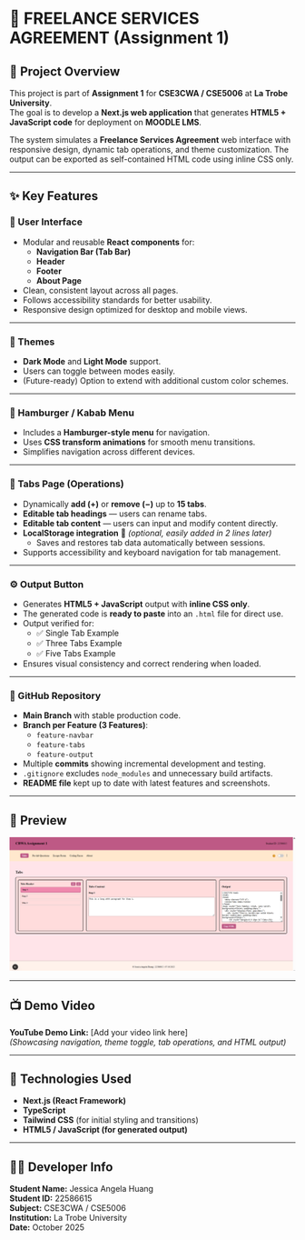 # 💼 FREELANCE SERVICES AGREEMENT (Assignment 1)

## 🧩 Project Overview

This project is part of **Assignment 1** for **CSE3CWA / CSE5006** at **La Trobe University**.  
The goal is to develop a **Next.js web application** that generates **HTML5 + JavaScript code** for deployment on **MOODLE LMS**.

The system simulates a **Freelance Services Agreement** web interface with responsive design, dynamic tab operations, and theme customization. The output can be exported as self-contained HTML code using inline CSS only.

---

## ✨ Key Features

### 🧭 User Interface
- Modular and reusable **React components** for:
  - **Navigation Bar (Tab Bar)**
  - **Header**
  - **Footer**
  - **About Page**
- Clean, consistent layout across all pages.
- Follows accessibility standards for better usability.
- Responsive design optimized for desktop and mobile views.

---

### 🎨 Themes
- **Dark Mode** and **Light Mode** support.  
- Users can toggle between modes easily.
- (Future-ready) Option to extend with additional custom color schemes.

---

### 🍔 Hamburger / Kabab Menu
- Includes a **Hamburger-style menu** for navigation.  
- Uses **CSS transform animations** for smooth menu transitions.
- Simplifies navigation across different devices.

---

### 🧱 Tabs Page (Operations)
- Dynamically **add (+)** or **remove (−)** up to **15 tabs**.  
- **Editable tab headings** — users can rename tabs.  
- **Editable tab content** — users can input and modify content directly.  
- **LocalStorage integration** 💾 *(optional, easily added in 2 lines later)*  
  - Saves and restores tab data automatically between sessions.  
- Supports accessibility and keyboard navigation for tab management.

---

### ⚙️ Output Button
- Generates **HTML5 + JavaScript** output with **inline CSS only**.  
- The generated code is **ready to paste** into an `.html` file for direct use.  
- Output verified for:
  - ✅ Single Tab Example  
  - ✅ Three Tabs Example  
  - ✅ Five Tabs Example  
- Ensures visual consistency and correct rendering when loaded.

---

### 🌿 GitHub Repository
- **Main Branch** with stable production code.  
- **Branch per Feature (3 Features)**:  
  - `feature-navbar`  
  - `feature-tabs`  
  - `feature-output`  
- Multiple **commits** showing incremental development and testing.  
- `.gitignore` excludes `node_modules` and unnecessary build artifacts.  
- **README file** kept up to date with latest features and screenshots.  

---

## 📸 Preview

![Homepage Screenshot](./assets/Img1.png)

---

## 📺 Demo Video

**YouTube Demo Link:** [Add your video link here]  
*(Showcasing navigation, theme toggle, tab operations, and HTML output)*

---

## 🧠 Technologies Used
- **Next.js (React Framework)**  
- **TypeScript**  
- **Tailwind CSS** (for initial styling and transitions)  
- **HTML5 / JavaScript (for generated output)**  

---

## 🧑‍💻 Developer Info
**Student Name:** Jessica Angela Huang  
**Student ID:** 22586615  
**Subject:** CSE3CWA / CSE5006  
**Institution:** La Trobe University  
**Date:** October 2025  